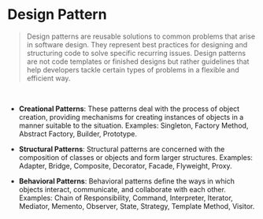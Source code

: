 # Design Pattern
> Design patterns are reusable solutions to common problems that arise in software design. They represent best practices for designing and structuring code to solve specific recurring issues. Design patterns are not code templates or finished designs but rather guidelines that help developers tackle certain types of problems in a flexible and efficient way.
<br>

* **Creational Patterns**:
   These patterns deal with the process of object creation, providing mechanisms for creating instances of objects in a manner suitable to the situation.
        Examples: Singleton, Factory Method, Abstract Factory, Builder, Prototype.

* **Structural Patterns**:
        Structural patterns are concerned with the composition of classes or objects and form larger structures.
        Examples: Adapter, Bridge, Composite, Decorator, Facade, Flyweight, Proxy.

* **Behavioral Patterns**:
        Behavioral patterns define the ways in which objects interact, communicate, and collaborate with each other.
        Examples: Chain of Responsibility, Command, Interpreter, Iterator, Mediator, Memento, Observer, State, Strategy, Template Method, Visitor.
